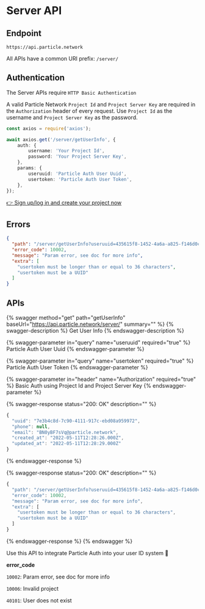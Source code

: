 # Server API

## Endpoint

`https://api.particle.network`

All APIs have a common URI prefix: `/server/`

## Authentication

The Server APIs require `HTTP Basic Authentication`

A valid Particle Network `Project Id` and `Project Server Key` are required in the `Authorization` header of every request. Use `Project Id` as the username and `Project Server Key` as the password.

```typescript
const axios = require('axios');

await axios.get('/server/getUserInfo', {
    auth: {
        username: 'Your Project Id',
        password: 'Your Project Server Key',
    },
    params: {
        useruuid: 'Particle Auth User Uuid',
        usertoken: 'Particle Auth User Token',
    },
});
```

[👉 Sign up/log in and create your project now](https://particle.network/#login)

## Errors

```json
{
  "path": "/server/getUserInfo?useruuid=435615f8-1452-4a6a-a825-f146d0cd7843&usertoken=123",
  "error_code": 10002,
  "message": "Param error, see doc for more info",
  "extra": [
    "usertoken must be longer than or equal to 36 characters",
    "usertoken must be a UUID"
  ]
}
```

## APIs

{% swagger method="get" path="getUserInfo" baseUrl="https://api.particle.network/server/" summary="" %}
{% swagger-description %}
Get User Info
{% endswagger-description %}

{% swagger-parameter in="query" name="useruuid" required="true" %}
Particle Auth User Uuid
{% endswagger-parameter %}

{% swagger-parameter in="query" name="usertoken" required="true" %}
Particle Auth User Token
{% endswagger-parameter %}

{% swagger-parameter in="header" name="Authorization" required="true" %}
Basic Auth using Project Id and Project Server Key
{% endswagger-parameter %}

{% swagger-response status="200: OK" description="" %}
```javascript
{
  "uuid": "7e3b4c8d-7c90-4111-917c-ebd08a959972",
  "phone": null,
  "email": "BN0yBF7sVq@particle.network",
  "created_at": "2022-05-11T12:28:26.000Z",
  "updated_at": "2022-05-11T12:28:29.000Z"
}
```
{% endswagger-response %}

{% swagger-response status="200: OK" description="" %}
```javascript
{
  "path": "/server/getUserInfo?useruuid=435615f8-1452-4a6a-a825-f146d0cd7843&usertoken=123",
  "error_code": 10002,
  "message": "Param error, see doc for more info",
  "extra": [
    "usertoken must be longer than or equal to 36 characters",
    "usertoken must be a UUID"
  ]
}
```
{% endswagger-response %}
{% endswagger %}

Use this API to integrate Particle Auth into your user ID system :tada:

**error\_code**

`10002`: Param error, see doc for more info

`10006`: Invalid project

`40101`: User does not exist
